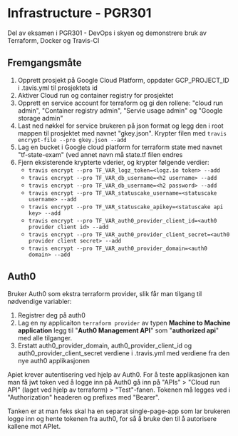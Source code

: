 # Infrastructure - PGR301

Del av eksamen i PGR301 - DevOps i skyen og demonstrere bruk av Terraform, Docker og Travis-CI

## Fremgangsmåte

1. Opprett prosjekt på Google Cloud Platform, oppdater GCP_PROJECT_ID i .tavis.yml til prosjektets id
2. Aktiver Cloud run og container registry for prosjektet
3. Opprett en service account for terraform og gi den rollene: "cloud run admin", "Container registry admin", "Servie usage admin" og "Google storage admin"
4. Last ned nøkkel for service brukeren på json format og legg den i root mappen til prosjektet med navnet "gkey.json". Krypter filen med `travis encrypt-file --pro gkey.json --add`
5. Lag en bucket i Google cloud platform for terraform state med navnet "tf-state-exam" (ved annet navn må state.tf filen endres
6. Fjern eksisterende krypterte vderier, og krypter følgende verdier:
    - `travis encrypt --pro TF_VAR_logz_token=<logz.io token> --add`
    - `travis encrypt --pro TF_VAR_db_username=<h2 username> --add`
    - `travis encrypt --pro TF_VAR_db_username=<h2 password> --add`
    - `travis encrypt --pro TF_VAR_statuscake_username=<statuscake username> --add`
    - `travis encrypt --pro TF_VAR_statuscake_apikey=<statuscake api key> --add`
    - `travis encrypt --pro TF_VAR_auth0_provider_client_id=<auth0 provider client id> --add`
    - `travis encrypt --pro TF_VAR_auth0_provider_client_secret=<auth0 provider client secret> --add`
    - `travis encrypt --pro TF_VAR_auth0_provider_domain=<auth0 domain> --add`

## Auth0

Bruker Auth0 som ekstra terraform provider, slik får man tilgang til nødvendige variabler:

1. Registrer deg på auth0
2. Lag en ny applicaiton `terraform provider` av typen **Machine to Machine application** legg til "**Auth0 Management API**" som "**authorized api**" med alle tilganger.
3. Erstatt auth0_provider_domain, auth0_provider_client_id og auth0_provider_client_secret verdiene i .travis.yml med verdiene fra den nye auth0 applikasjonen

Apiet krever autentisering ved hjelp av Auth0. For å teste applikasjonen kan man få jwt token ved å logge inn på Auth0 gå inn på "APIs" > "Cloud run API" (laget ved hjelp av terraform) > "Test"-fanen. Tokenen må legges ved i "Authorization" headeren og prefixes med "Bearer".

Tanken er at man feks skal ha en separat single-page-app som lar brukeren logge inn og hente tokenen fra auth0, for så å bruke den til å autorisere kallene mot APIet.